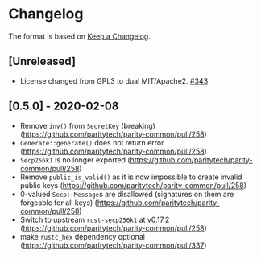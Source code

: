 # Changelog

The format is based on [Keep a Changelog]. 

[Keep a Changelog]: http://keepachangelog.com/en/1.0.0/

## [Unreleased]
- License changed from GPL3 to dual MIT/Apache2. [#343](https://github.com/paritytech/parity-common/pull/342)

## [0.5.0] - 2020-02-08
- Remove `inv()` from `SecretKey` (breaking) (https://github.com/paritytech/parity-common/pull/258)
- `Generate::generate()` does not return error (https://github.com/paritytech/parity-common/pull/258)
- `Secp256k1` is no longer exported (https://github.com/paritytech/parity-common/pull/258)
- Remove `public_is_valid()` as it is now impossible to create invalid public keys (https://github.com/paritytech/parity-common/pull/258)
- 0-valued `Secp::Message`s are disallowed (signatures on them are forgeable for all keys) (https://github.com/paritytech/parity-common/pull/258) 
- Switch to upstream `rust-secp256k1` at v0.17.2 (https://github.com/paritytech/parity-common/pull/258)
- make `rustc_hex` dependency optional (https://github.com/paritytech/parity-common/pull/337)
